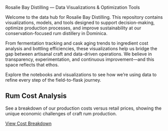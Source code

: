 Rosalie Bay Distilling — Data Visualizations & Optimization Tools

Welcome to the data hub for Rosalie Bay Distilling. This repository contains visualizations, models, and tools designed to support decision-making, optimize production processes, and improve sustainability at our conservation-focused rum distillery in Dominica.

From fermentation tracking and cask aging trends to ingredient cost analysis and bottling efficiencies, these visualizations help us bridge the gap between artisanal craft and data-driven operations. We believe in transparency, experimentation, and continuous improvement—and this space reflects that ethos.

Explore the notebooks and visualizations to see how we’re using data to refine every step of the field-to-flask journey.


<div class="project-card">
  <h2>Rum Cost Analysis</h2>
  <p>See a breakdown of our production costs versus retail prices, showing the unique economic challenges of craft rum production.</p>
  <a href="rum-cost-vs-price-gap.html" class="button">View Cost Breakdown</a>
</div>


